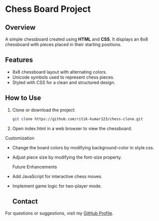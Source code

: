 # Chess Board Project

## Overview
A simple chessboard created using **HTML** and **CSS**.
It displays an 8x8 chessboard with pieces placed in their starting positions.

## Features
- 8x8 chessboard layout with alternating colors.
- Unicode symbols used to represent chess pieces.
- Styled with CSS for a clean and structured design.

## How to Use
1. Clone or download the project:
   ```sh
   git clone https://github.com/ritik-kumar123/chess-clone.git
2. Open index.html in a web browser to view the chessboard.
 
 Customization
- Change the board colors by modifying background-color in style.css.
- Adjust piece size by modifying the font-size property.

  Future Enhancements
- Add JavaScript for interactive chess moves.
- Implement game logic for two-player mode.

  ## Contact
For questions or suggestions, visit my [GitHub Profile](https://github.com/ritik-kumar123).


